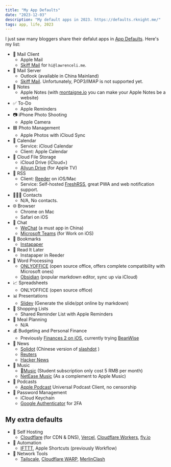 ```yaml
---
title: "My App Defaults"
date: "2023-12-03"
description: "My default apps in 2023. https://defaults.rknight.me/"
tags: app, life, 2023
---
```


I just saw many bloggers share their defalut apps in [App Defaults](https://defaults.rknight.me/). Here's my list:

- 📨 Mail Client
  - Apple Mail
  - [Skiff Mail](https://go.lawrenceli.me/skiff) for `hi@lawrenceli.me`.
- 📮 Mail Server
  - Outlook (available in China Mainland)
  - [Skiff Mail](https://go.lawrenceli.me/skiff). Unfortunately, POP3/IMAP is not supported yet.
- 📝 Notes
  - Apple Notes (with [montaigne.io](https://montaigne.io) you can make your Apple Notes be a website)
- ✅ To-Do
  - Apple Reminders
- 📷 iPhone Photo Shooting
  - Apple Camera
- 🟦 Photo Management
  - Apple Photos with iCloud Sync
- 📆 Calendar
  - Service: iCloud Calendar
  - Client: Apple Calendar
- 📁 Cloud File Storage
  - iCloud Drive (iCloud+)
  - [Aliyun Drive](https://www.aliyundrive.com/) (for Apple TV)
- 📖 RSS
  - Client: [Reeder](https://reederapp.com/) on iOS/Mac
  - Service: Self-hosted [FreshRSS](https://freshrss.org/index.html), great PWA and web notification support.
- 🙍🏻‍♂️ Contacts
  - N/A, No contacts.
- 🌐 Browser
  - Chrome on Mac
  - Safari on iOS
- 💬 Chat
  - [WeChat](https://www.wechat.com/) (a must app in China)
  - [Microsoft Teams](https://apps.apple.com/ph/app/microsoft-teams/id1113153706) (for Work on iOS)
- 🔖 Bookmarks
  - [Instapaper](https://www.instapaper.com/)
- 📑 Read It Later
  - Instapaper in Reeder
- 📜 Word Processing
  - [ONLYOFFICE](https://www.onlyoffice.com/) (open source office, offers complete compatibility with Microsoft ones)
  - [Obsidian](https://obsidian.md/) (popular markdown editor, sync up via iCloud)
- 📈 Spreadsheets
  - ONLYOFFICE (open source office)
- 📊 Presentations
  - [Slidev](https://sli.dev/) (Generate the slide/ppt online by markdown)
- 🛒 Shopping Lists
  - Shared Reminder List with Apple Reminders
- 🍴 Meal Planning
  - N/A
- 💰 Budgeting and Personal Finance
  - Previously [Finances 2 on iOS](https://hochgatterer.me/finances/ios/), currently trying [BeanWise](https://apps.apple.com/us/app/beanwise/id6446314789?ref=https://lawrenceli.me)
- 📰 News
  - [Solidot](https://solidot.org) (Chinese version of [slashdot](https://slashdot.org) )
  - [Reuters](https://www.reuters.com/)
  - [Hacker News](https://news.ycombinator.com/)
- 🎵 Music
  - [Music](https://music.apple.com/) (Student subscription only cost 5 RMB per month)
  - [NetEase Music](https://music.163.com/) (As a complement to Apple Music)
- 🎤 Podcasts
  - [Apple Podcast](https://www.apple.com/apple-podcasts/) Universal Podcast Client, no censorship
- 🔐 Password Management
  - iCloud Keychain
  - [Google Authenticator](https://apps.apple.com/us/app/google-authenticator/id388497605) for 2FA

## My extra defaults

- 🚀 Self Hosting
  - [Cloudflare](https://lawrenceli.me/blog/cloudflare) (for CDN & DNS), [Vercel](https://vercel.com), [Cloudflare Workers](https://developers.cloudflare.com/workers/), [fly.io](https://fly.io)
- 🤖 Automation
  - [IFTTT](https://ifttt.com), Apple Shortcuts (previously Workflow)
- 🛜 Network Tools
  - [Tailscale](https://tailscale.com/), [Cloudflare WARP](https://1.1.1.1), [MerlinClash](https://mcreadme.gitbook.io/mc/)
